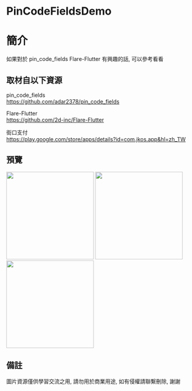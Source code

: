 # PinCodeFieldsDemo

簡介
==================================
如果對於 pin_code_fields Flare-Flutter 有興趣的話, 可以參考看看                                 

取材自以下資源
--------
pin_code_fields                                                                 
https://github.com/adar2378/pin_code_fields     

Flare-Flutter                                                                 
https://github.com/2d-inc/Flare-Flutter 

街口支付                                                                 
https://play.google.com/store/apps/details?id=com.jkos.app&hl=zh_TW 
                  
預覽
--------
<p align="left">
  <img src="https://i.imgur.com/TRDgztx.png" width="230"/>
  <img src="https://i.imgur.com/6H8Ikkh.png" width="230"/>
  <img src="https://i.imgur.com/adtAebm.png" width="230"/>
</p> 

備註
--------
圖片資源僅供學習交流之用, 請勿用於商業用途, 如有侵權請聯繫刪除, 謝謝

